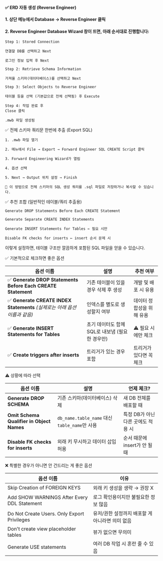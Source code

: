 #### ✅ ERD 자동 생성 (Reverse Engineer)

#### 1. 상단 메뉴에서 Database → Reverse Engineer 클릭

#### 2. Reverse Engineer Database Wizard 창이 뜨면, 아래 순서대로 진행합니다:

```less
Step 1: Stored Connection

연결할 DB를 선택하고 Next

로그인 정보 입력 후 Next
```
```less
Step 2: Retrieve Schema Information

가져올 스키마(데이터베이스)를 선택하고 Next
```
```less
Step 3: Select Objects to Reverse Engineer

테이블 등을 선택 (기본값으로 전체 선택됨) 후 Execute
```
```less
Step 4: 작업 완료 후
Close 클릭

.mwb 파일 생성됨
```

✅ 전체 스키마 쿼리문 한번에 추출 (Export SQL)
```less
1. .mwb 파일 열기

2. 메뉴에서 File → Export → Forward Engineer SQL CREATE Script 클릭

3. Forward Engineering Wizard가 열림

4. 옵션 선택

5. Next → Output 위치 설정 → Finish

🎉 이 방법으로 전체 스키마의 SQL 생성 쿼리를 .sql 파일로 저장하거나 복사할 수 있습니다.
```

✅ 추천 조합 (일반적인 테이블/쿼리 추출용)
```less
Generate DROP Statements Before Each CREATE Statement

Generate Separate CREATE INDEX Statements
```
```less
Generate INSERT Statements for Tables ← 필요 시만

Disable FK checks for inserts ← insert 순서 문제 시
```
이렇게 설정하면, 테이블 구조만 깔끔하게 포함된 SQL 파일을 얻을 수 있습니다.

✅ 기본적으로 체크하면 좋은 옵션

| 옵션 이름                                                        | 설명                            | 추천 여부          |
| ------------------------------------------------------------ | ----------------------------- | -------------- |
| ✅ **Generate DROP Statements Before Each CREATE Statement**  | 기존 테이블이 있을 경우 삭제 후 생성         | 개발 및 배포 시 유용   |
| ✅ **Generate CREATE INDEX Statements** *(실제로는 아래 옵션 이름과 같음)* | 인덱스를 별도로 생성할지 여부              | 데이터 정합성을 위해 유용 |
| ✅ **Generate INSERT Statements for Tables**                  | 초기 데이터도 함께 SQL로 내보냄 (필요한 경우만) | ⚠️ 필요 시에만 체크   |
| ✅ **Create triggers after inserts**                          | 트리거가 있는 경우 포함                 | 트리거가 있다면 꼭 체크  |

⚠️ 상황에 따라 선택

| 옵션 이름                                     | 설명                                       | 언제 체크?                |
| ----------------------------------------- | ---------------------------------------- | --------------------- |
| **Generate DROP SCHEMA**                  | 기존 스키마(데이터베이스) 삭제                        | 새 DB 전체를 배포할 때        |
| **Omit Schema Qualifier in Object Names** | `db_name.table_name` 대신 `table_name`만 사용 | 특정 DB가 아닌 다른 곳에도 적용 시 |
| **Disable FK checks for inserts**         | 외래 키 무시하고 데이터 삽입 허용                      | 순서 때문에 insert가 안 될 때  |

❌ 특별한 경우가 아니면 안 건드리는 게 좋은 옵션

| 옵션 이름                                       | 이유                          |
| ------------------------------------------- | --------------------------- |
| Skip Creation of FOREIGN KEYS               | 외래 키 생성을 생략 → 권장 X          |
| Add SHOW WARNINGS After Every DDL Statement | 로그 확인용이지만 불필요한 정보 많음        |
| Do Not Create Users. Only Export Privileges | 유저/권한 설정까지 배포할 게 아니라면 의미 없음 |
| Don't create view placeholder tables        | 뷰가 없으면 무의미                  |
| Generate USE statements                     | 여러 DB 작업 시 혼란 줄 수 있음        |



